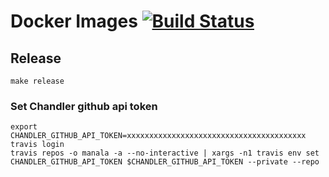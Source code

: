 # Docker Images [![Build Status](https://travis-ci.org/manala/docker-images.svg?branch=master)](https://travis-ci.org/manala/docker-images)

## Release

```
make release
```

### Set Chandler github api token

```
export CHANDLER_GITHUB_API_TOKEN=xxxxxxxxxxxxxxxxxxxxxxxxxxxxxxxxxxxxxxxx
travis login
travis repos -o manala -a --no-interactive | xargs -n1 travis env set CHANDLER_GITHUB_API_TOKEN $CHANDLER_GITHUB_API_TOKEN --private --repo
```
